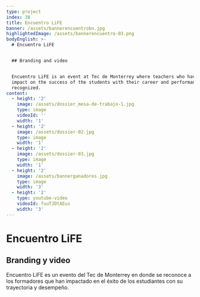 ```yaml
---
type: project
index: 38
title: Encuentro LiFE
banner: /assets/bannerencuentrobn.jpg
highlightedImage: /assets/bannerencuentro-03.png
bodyEnglish: >-
  # Encuentro LiFE


  ## Branding and video


  Encuentro LiFE is an event at Tec de Monterrey where teachers who have a big
  impact on the success of the students with their career and performance are
  recognized.
content:
  - height: '2'
    image: /assets/dossier_mesa-de-trabajo-1.jpg
    type: image
    videoId: ''
    width: '1'
  - height: '2'
    image: /assets/dossier-02.jpg
    type: image
    width: '1'
  - height: '2'
    image: /assets/dossier-03.jpg
    type: image
    width: '1'
  - height: '2'
    image: /assets/bannerganadores.jpg
    type: image
    width: '3'
  - height: '2'
    type: youtube-video
    videoId: fuuTJDtAEus
    width: '3'
---
```

# Encuentro LiFE

## Branding y video

Encuentro LiFE es un evento del Tec de Monterrey en donde se reconoce a los formadores que han impactado en el éxito de los estudiantes con su trayectoria y desempeño.
